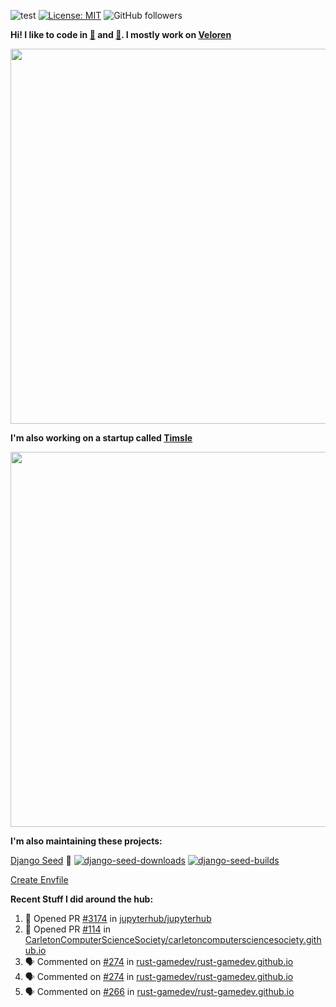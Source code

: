 ![test](https://hits.seeyoufarm.com/api/count/incr/badge.svg?url=https://github.com/AngelOnFira)
[![License: MIT](https://img.shields.io/badge/License-MIT-yellow.svg)](https://opensource.org/licenses/MIT)
![GitHub followers](https://img.shields.io/github/followers/angelonfira?style=social)

**Hi! I like to code in [:crab:](https://www.rust-lang.org/) and [:snake:](https://www.python.org/). I mostly work on [Veloren](https://veloren.net)**

<p align="center">
  <img width="600" src="https://media.discordapp.net/attachments/444005079410802699/730566298073038949/rsz_5f0656b6aa176.png">
</p>

**I'm also working on a startup called [Timsle](https://timsle.com)**

<p align="center">
  <img width="600" src="https://media.discordapp.net/attachments/444005079410802699/730566842674053130/rsz_5f0657242abb4.png">
</p>

**I'm also maintaining these projects:**

[Django Seed](https://github.com/Brobin/django-seed)
:seedling:
[![django-seed-downloads](https://pepy.tech/badge/django-seed)](https://pepy.tech/project/django-seed)
[![django-seed-builds](https://github.com/Brobin/django-seed/workflows/Test/badge.svg)](https://github.com/Brobin/django-seed)

[Create Envfile](https://github.com/SpicyPizza/create-envfile)

**Recent Stuff I did around the hub:**

<!--START_SECTION:activity-->
1. 💪 Opened PR [#3174](https://github.com//jupyterhub/jupyterhub/pull/3174) in [jupyterhub/jupyterhub](https://github.com//jupyterhub/jupyterhub)
2. 💪 Opened PR [#114](https://github.com//CarletonComputerScienceSociety/carletoncomputersciencesociety.github.io/pull/114) in [CarletonComputerScienceSociety/carletoncomputersciencesociety.github.io](https://github.com//CarletonComputerScienceSociety/carletoncomputersciencesociety.github.io)
3. 🗣 Commented on [#274](https://github.com//rust-gamedev/rust-gamedev.github.io/issues/274) in [rust-gamedev/rust-gamedev.github.io](https://github.com//rust-gamedev/rust-gamedev.github.io)
4. 🗣 Commented on [#274](https://github.com//rust-gamedev/rust-gamedev.github.io/issues/274) in [rust-gamedev/rust-gamedev.github.io](https://github.com//rust-gamedev/rust-gamedev.github.io)
5. 🗣 Commented on [#266](https://github.com//rust-gamedev/rust-gamedev.github.io/issues/266) in [rust-gamedev/rust-gamedev.github.io](https://github.com//rust-gamedev/rust-gamedev.github.io)
<!--END_SECTION:activity-->
